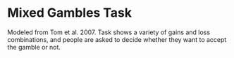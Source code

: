 # Mixed Gambles Task
Modeled from Tom et al. 2007. Task shows a variety of gains and loss combinations, and people are asked to decide whether they want to accept the gamble or not.  
